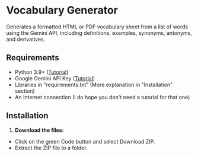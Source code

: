 # Vocabulary Generator

Generates a formatted HTML or PDF vocabulary sheet from a list of words using the Gemini API, including definitions, examples, synonyms, antonyms, and derivatives.

## Requirements

- Python 3.9+ ([Tutorial](https://youtu.be/YKSpANU8jPE?t=17))
- Google Gemini API Key ([Tutorial](https://www.youtube.com/watch?v=6BRyynZkvf0))
- Libraries in "requirements.txt" (More explanation in "Installation" section)
- An Internet connection (I do hope you don't need a tutorial for that one)

## Installation

1. **Download the files:**

- Click on the green Code button and select Download ZIP.
- Extract the ZIP file to a folder.
